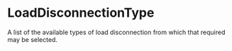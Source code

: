 LoadDisconnectionType
=====================

A list of the available types of load disconnection from which that required may be selected.
